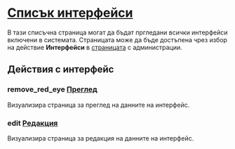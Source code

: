 # [Списък интерфейси](admin/primary/administrations/-/interfaces)
В тази списъчна страница могат да бъдат пргледани всички интерфейси включени в системата. Страницата може да бъде достъпена чрез избор на действие **Интерфейси** в [страницата](admin/help/AdministrationsGrid.md) с администрации.

## Действия с интерфейс
### <span class="material-icons pr-2">remove_red_eye</span> [Преглед](admin/help/InterfacesView.md)
Визуализира страница за преглед на данните на интерфейс.
### <span class="material-icons pr-2">edit</span> [Редакция](admin/help/InterfacesEdit.md)
Визуализира страница за редакция на данните на интерфейс.
